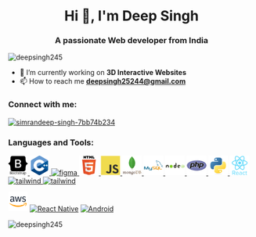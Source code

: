 <h1 align="center">Hi 👋, I'm Deep Singh</h1>
<h3 align="center">A passionate Web developer from India</h3>

<p align="left"> <img src="https://komarev.com/ghpvc/?username=deepsingh245&label=Profile%20views&color=0e75b6&style=flat" alt="deepsingh245" /> </p>

- 🔭 I’m currently working on **3D Interactive Websites**
- 📫 How to reach me **deepsingh25244@gmail.com**

<h3 align="left">Connect with me:</h3>
<p align="left">
</p>
<a href="https://linkedin.com/in/simrandeep-singh-7bb74b234" target="blank">
    <img align="center" src="https://raw.githubusercontent.com/rahuldkjain/github-profile-readme-generator/master/src/images/icons/Social/linked-in-alt.svg" alt="simrandeep-singh-7bb74b234" height="30" width="40" /></a>

<h3 align="left">Languages and Tools:</h3>
<p align="left"> 
  <a href="https://getbootstrap.com" target="_blank" rel="noreferrer">
    <img src="https://raw.githubusercontent.com/devicons/devicon/master/icons/bootstrap/bootstrap-plain-wordmark.svg" alt="bootstrap" width="40" height="40"/> </a> 

<a href="https://www.w3schools.com/cpp/" target="_blank" rel="noreferrer"> 
  <img src="https://raw.githubusercontent.com/devicons/devicon/master/icons/cplusplus/cplusplus-original.svg" alt="cplusplus" width="40" height="40"/> </a> 

<a href="https://www.figma.com/" target="_blank" rel="noreferrer"> 
  <img src="https://www.vectorlogo.zone/logos/figma/figma-icon.svg" alt="figma" width="40" height="40"/> </a> 

<a href="https://www.w3.org/html/" target="_blank" rel="noreferrer"> 
  <img src="https://raw.githubusercontent.com/devicons/devicon/master/icons/html5/html5-original-wordmark.svg" alt="html5" width="40" height="40"/> </a> 

<a href="https://developer.mozilla.org/en-US/docs/Web/JavaScript" target="_blank" rel="noreferrer"> 
  <img src="https://raw.githubusercontent.com/devicons/devicon/master/icons/javascript/javascript-original.svg" alt="javascript" width="40" height="40"/> </a> 

<a href="https://www.mongodb.com/" target="_blank" rel="noreferrer"> 
  <img src="https://raw.githubusercontent.com/devicons/devicon/master/icons/mongodb/mongodb-original-wordmark.svg" alt="mongodb" width="40" height="40"/> </a> 

<a href="https://www.mysql.com/" target="_blank" rel="noreferrer"> 
  <img src="https://raw.githubusercontent.com/devicons/devicon/master/icons/mysql/mysql-original-wordmark.svg" alt="mysql" width="40" height="40"/> </a> 

<a href="https://nodejs.org" target="_blank" rel="noreferrer"> 
  <img src="https://raw.githubusercontent.com/devicons/devicon/master/icons/nodejs/nodejs-original-wordmark.svg" alt="nodejs" width="40" height="40"/> </a> 

<a href="https://www.php.net" target="_blank" rel="noreferrer"> 
  <img src="https://raw.githubusercontent.com/devicons/devicon/master/icons/php/php-original.svg" alt="php" width="40" height="40"/> </a> 

<a href="https://www.python.org" target="_blank" rel="noreferrer"> 
  <img src="https://raw.githubusercontent.com/devicons/devicon/master/icons/python/python-original.svg" alt="python" width="40" height="40"/> </a> 

<a href="https://reactjs.org/" target="_blank" rel="noreferrer"> 
  <img src="https://raw.githubusercontent.com/devicons/devicon/master/icons/react/react-original-wordmark.svg" alt="react" width="40" height="40"/> </a> 

<a href="https://tailwindcss.com/" target="_blank" rel="noreferrer"> 
  <img src="https://www.vectorlogo.zone/logos/tailwindcss/tailwindcss-icon.svg" alt="tailwind" width="40" height="40"/> </a>
  
<a href="https://app.spline.design/home" target="_blank" rel="noreferrer"> 
  <img src="https://avatars.githubusercontent.com/u/71355536?s=200&v=4" alt="tailwind" width="40" height="40"/></a> </p>
  
<a href="https://aws.amazon.com/" target="_blank" rel="noreferrer"> 
  <img src="https://raw.githubusercontent.com/github/explore/fbceb94436312b6dacde68d122a5b9c7d11f9524/topics/aws/aws.png?size=48" alt="aws" width="40" height="40"/></a>

<a href="https://https://reactnative.dev/" target="_blank" rel="noreferrer"> 
  <img src="https://d33wubrfki0l68.cloudfront.net/554c3b0e09cf167f0281fda839a5433f2040b349/ecfc9/img/header_logo.svg" alt="React Native" width="40" height="40"/></a>
  <a href="#" target="_blank" rel="noreferrer"> 
  <img src="https://imgs.search.brave.com/LXGeAio8rJJcQK1ls0D5P6VFETKwhPIoLWwQRjFNq9Q/rs:fit:860:0:0/g:ce/aHR0cHM6Ly93d3cu/ZnJlZXBuZ2xvZ29z/LmNvbS91cGxvYWRz/L2FuZHJvaWQtbG9n/by1wbmcvYW5kcm9p/ZC1sb2dvLTAucG5n" alt="Android" width="40" height="40"/></a>
  
  </p>

    
<p><img align="center" src="https://github-readme-stats.vercel.app/api/top-langs?username=deepsingh245&show_icons=true&locale=en&layout=compact" alt="deepsingh245" /></p>
